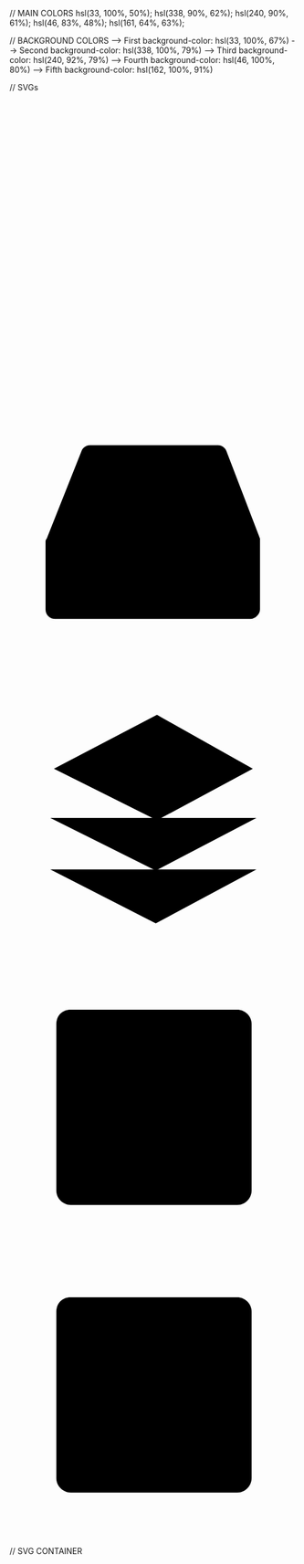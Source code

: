// MAIN COLORS
hsl(33, 100%, 50%);
hsl(338, 90%, 62%);
hsl(240, 90%, 61%);
hsl(46, 83%, 48%);
hsl(161, 64%, 63%);

// BACKGROUND COLORS
--> First background-color: hsl(33, 100%, 67%)
--> Second background-color: hsl(338, 100%, 79%)
--> Third background-color: hsl(240, 92%, 79%)
--> Fourth background-color: hsl(46, 100%, 80%)
--> Fifth background-color:  hsl(162, 100%, 91%)

// SVGs
<svg class="icon" viewBox="0 0 24 24">
    <path d="M3.8,6.6h16.4" />
    <path d="M20.2,12.1H3.8" />
    <path d="M3.8,17.5h16.4" />
</svg>

<svg class="icon" viewBox="0 0 24 24">
    <path d="M6.7,4.8h10.7c0.3,0,0.6,0.2,0.7,0.5l2.8,7.3c0,0.1,0,0.2,0,0.3v5.6c0,0.4-0.4,0.8-0.8,0.8H3.8
    C3.4,19.3,3,19,3,18.5v-5.6c0-0.1,0-0.2,0.1-0.3L6,5.3C6.1,5,6.4,4.8,6.7,4.8z" />
    <path d="M3.4,12.9H8l1.6,2.8h4.9l1.5-2.8h4.6" />
</svg>

<svg class="icon" viewBox="0 0 24 24">
    <path d="M3.4,11.9l8.8,4.4l8.4-4.4" />
    <path d="M3.4,16.2l8.8,4.5l8.4-4.5" />
    <path d="M3.7,7.8l8.6-4.5l8,4.5l-8,4.3L3.7,7.8z" />
</svg>

<svg class="icon" viewBox="0 0 24 24">
    <path d="M5.1,3.9h13.9c0.6,0,1.2,0.5,1.2,1.2v13.9c0,0.6-0.5,1.2-1.2,1.2H5.1c-0.6,0-1.2-0.5-1.2-1.2V5.1
        C3.9,4.4,4.4,3.9,5.1,3.9z" />
    <path d="M4.2,9.3h15.6" />
    <path d="M9.1,9.5v10.3" />
</svg>

<svg class="icon" viewBox="0 0 24 24">
    <path d="M5.1,3.9h13.9c0.6,0,1.2,0.5,1.2,1.2v13.9c0,0.6-0.5,1.2-1.2,1.2H5.1c-0.6,0-1.2-0.5-1.2-1.2V5.1
        C3.9,4.4,4.4,3.9,5.1,3.9z" />
    <path d="M5.5,20l9.9-9.9l4.7,4.7" />
    <path d="M10.4,8.8c0,0.9-0.7,1.6-1.6,1.6c-0.9,0-1.6-0.7-1.6-1.6C7.3,8,8,7.3,8.9,7.3C9.7,7.3,10.4,8,10.4,8.8z" />
</svg>

// SVG CONTAINER
<svg viewBox="0 0 202.9 45.5">
    <clipPath id="menu" clipPathUnits="objectBoundingBox" transform="scale(0.0049285362247413 0.021978021978022)">
    <path d="M6.7,45.5c5.7,0.1,14.1-0.4,23.3-4c5.7-2.3,9.9-5,18.1-10.5c10.7-7.1,11.8-9.2,20.6-14.3c5-2.9,9.2-5.2,15.2-7
        c7.1-2.1,13.3-2.3,17.6-2.1c4.2-0.2,10.5,0.1,17.6,2.1c6.1,1.8,10.2,4.1,15.2,7c8.8,5,9.9,7.1,20.6,14.3c8.3,5.5,12.4,8.2,18.1,10.5
        c9.2,3.6,17.6,4.2,23.3,4H6.7z" />
    </clipPath>
</svg>